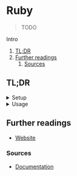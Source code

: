 # Ruby

> TODO

Intro

<!-- Remove this line to uncomment if used
## Table of contents <!-- omit in toc -->

1. [TL;DR](#tldr)
1. [Further readings](#further-readings)
   1. [Sources](#sources)

## TL;DR

<details>
  <summary>Setup</summary>

```sh
apt install 'ruby'
brew install 'ruby'

SSL_CERT_FILE='path/to/ssl.cert'
```

</details>

<details>
  <summary>Usage</summary>

```sh
# Create ruby gems from code.
gem build

# Unpack gems into code.
gem unpack 'logstash-filter-custom-0.1.2.gem'
```

</details>

<!-- Uncomment if used
<details>
  <summary>Real world use cases</summary>

```sh
```

</details>
-->

## Further readings

- [Website]

### Sources

- [Documentation]

<!--
  Reference
  ═╬═Time══
  -->

<!-- In-article sections -->
<!-- Knowledge base -->
<!-- Files -->
<!-- Upstream -->
[documentation]: https://docs.ruby-lang.org/en/master/
[website]: https://www.ruby-lang.org/en/

<!-- Others -->
